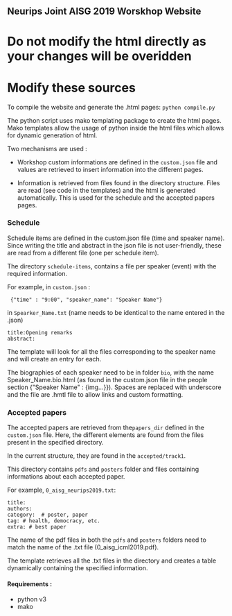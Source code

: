 ## Neurips Joint AISG 2019 Worskhop Website

# Do not modify the html directly as your changes will be overidden 
# Modify these sources

To compile the website and generate the .html pages:
`python compile.py`

The python script uses mako templating package to create the html pages.
Mako templates allow the usage of python inside the html files which allows for dynamic generation of html.

Two mechanisms are used :

* Workshop custom informations are defined in the `custom.json` file and values are retrieved to insert
information into the different pages.

* Information is retrieved from files found in the directory structure.  Files are read (see code in the templates)
and the html is generated automatically.  This is used for the schedule and the accepted papers pages.


### Schedule

Schedule items are defined in the custom.json file (time and speaker name).  Since writing the title and abstract in
the json file is not user-friendly, these are read from a different file (one per schedule item).

The directory `schedule-items`, contains a file per speaker (event) with the required information.

For example, in `custom.json`  :
```
 {"time" : "9:00", "speaker_name": "Speaker Name"}
```

in `Spearker_Name.txt` (name needs to be identical to the name entered in the .json)
```
title:Opening remarks
abstract:
```

The template will look for all the files corresponding to the speaker name and will create an entry for each.

The biographies of each speaker need to be in folder `bio`, with the name Speaker_Name.bio.html (as found in the custom.json file in the people section {"Speaker Name" : {img...}}).
Spaces are replaced with underscore and the file are .hmtl file to allow links and custom formatting.

### Accepted papers

The accepted papers are retrieved from the`papers_dir` defined in the `custom.json` file.
Here, the different elements are found from the files present in the specified  directory.

In the current structure, they are found in the `accepted/track1`.

This directory contains `pdfs` and `posters` folder and files containing informations about each accepted paper.

For example, `0_aisg_neurips2019.txt`:

```
title:
authors: 
category:  # poster, paper
tag: # health, democracy, etc.
extra: # best paper

```

The name of the pdf files in both the `pdfs` and `posters` folders need to match the name of the .txt file (0_aisg_icml2019.pdf).

The template retrieves all the .txt files in the directory and creates a table dynamically containing the specified information.


#### Requirements :
* python v3
* mako

